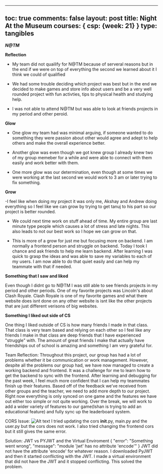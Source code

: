---
toc: true
comments: false
layout: post
title: Night At the Museum
courses: { csp: {week: 21} }
type: tangibles
----
***N@TM***

**Reflection**

- My team did not quailify for N@TM because of serveral reasons but in the end if we were on top of everything the second we learned about it I think we could of qualified

- We had some trouble deciding which project was best but in the end we decided to make games and store info about users and be a very well rounded project with fun activties, tips to physical health and studying help.

- I was not able to attend N@TM but was able to look at friends projects in my period and other peroid.

**Glow**

- One glow my team had was minimal arguing, if someone wanted to do something they were passion about other would agree and adept to help others and make the overall experience better.

- Another glow was even though we got knew group I already knew two of my group memeber for a while and were able to connect with them easily and work better with them.

- One more glow was our determination, even though at some times we were working at the last second we would work to 3 am or later trying to fix something.

**Grow**

-I feel like when doing my project it was only me, Akshay and Andrew doing everything so I feel like we can grow by trying to get tanuj to his part so our project is better rounded.

- We could next time work on stuff ahead of time. My entire group are last minute type people which causes a lot of stress and late nights. This also leads to not our best work so I hope we can grow on that.

- This is more of a grow for just me but focusing more on backend. I am normally a frontend person and struggle on backend. Today I took I chance and ask friends to help me learn backend. After learning I was quick to grasp the ideas and was able to save my variables to each of my users. I am now able to do that quiet easily and can help my teammate with that if needed.

**Something that I saw and liked** 

Even though I didnt go to N@TM I was still able to see friends projects in my period and other periods. One of my favorite projects was Lincoln's about Clash Royale. Clash Royale is one of my favorite games and what there website does isnt done on any other website is isnt like the other projects that are just different verisons of big websites.

**Something I liked out side of CS**

One thing I liked outside of CS is how many friends I made in that class. That class is very team based and relying on each other so I feel like any friends I make in that class are deep friends that I have experienced "struggle" with. The amount of great friends I make that actually have friendships out of school is amazing and something I am very grateful for.

Team Reflection:
Throughout this project, our group has had a lot of problems whether it be communication or work management. However, despite all the problems our group had, we have now managed to create a working backend and frontend. It was a challenge for me to learn how to get the backend to sync with the frontend. After learning and debugging for the past week, I feel much more confident that I can help my teammates finish up their features. Based off of the feedback we’ve received from other groups and the teacher, we need to add more depth to our project. Right now everything is only synced on one game and the features we have out either too simple or not quite working. Over the break, we will work to add a wider variety of features to our game(Ishan is trying to add an educational feature) and fully sync up the leaderboard system.

CORS Issue: 
![Alt text](</student/images/Screenshot 2024-02-16 at 10.01.16 PM.png>)
I tried updating the cors __init__.py, main.py and the user.py but the cors does not work. I also tried changing the frontend cors but it still gives the same error.

Solution: 
JWT vs PYJWT and the Virtual Enviroment
{
"error": "Something went wrong",
"message": "module 'jwt' has no attribute 'encode'"
}
JWT did not have the attribute 'encode' for whatever reason. I downloaded PyJWT and then it started conflicting with the JWT. I made a virtual environment that did not have the JWT and it stopped conflicting. This solved the problem.

